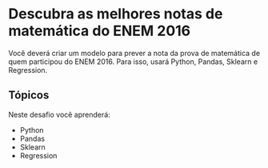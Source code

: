 # Descubra as melhores notas de matemática do ENEM 2016

Você deverá criar um modelo para prever a nota da prova de matemática de quem participou do ENEM 2016. Para isso, usará Python, Pandas, Sklearn e Regression.


## Tópicos

Neste desafio você aprenderá:

- Python
- Pandas
- Sklearn
- Regression